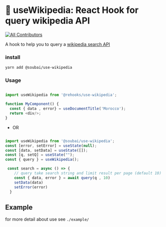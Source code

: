 # 🧰 useWikipedia: React Hook for query wikipedia API
<!-- ALL-CONTRIBUTORS-BADGE:START - Do not remove or modify this section -->
[![All Contributors](https://img.shields.io/badge/all_contributors-1-orange.svg?style=flat-square)](#contributors-)
<!-- ALL-CONTRIBUTORS-BADGE:END -->

A hook to help you to query a [wikipedia search API](https://www.mediawiki.org/wiki/API:Search)


### install

```sh
yarn add @soubai/use-wikipedia
```

### Usage


```js

import useWikipedia from '@rehooks/use-wikipedia';

function MyComponent() {
  const { data , error} = useDocumentTitle('Morocco');
  return <div/>;
}

```

* OR

```js

import useWikipedia from '@soubai/use-wikipedia';
const [error, setError] = useState(null);
const [data, setData] = useState([]);
const [q, setQ] = useState("");
const { query } = useWikipedia();

 const search = async () => {
    // query take search string and limit result per page (default 10)
    const { data, error } = await query(q , 10)
    setData(data)
    setError(error)
  }

```

## Example

for more detail about use see `./example/`
